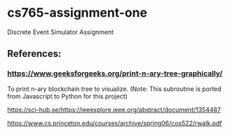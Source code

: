 # cs765-assignment-one
Discrete Event Simulator Assignment

## References:

### https://www.geeksforgeeks.org/print-n-ary-tree-graphically/

To print n-ary blockchain tree to visualize. (Note: This subroutine is ported from Javascript to Python for this project)


https://sci-hub.se/https://ieeexplore.ieee.org/abstract/document/1354487

https://www.cs.princeton.edu/courses/archive/spring06/cos522/rwalk.pdf